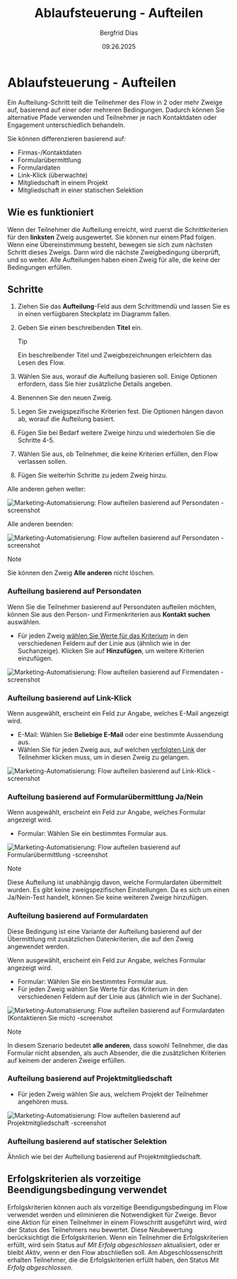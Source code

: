 ﻿---
uid: help-de-flow-split
title: Ablaufsteuerung - Aufteilen
description: Ablaufsteuerung - Aufteilen
keywords: Marketing, Flow, Ablaufsteuerung, Aufteilen, Zweig, Pfad, differenzierenm, alle anderen
author: Bergfrid Dias
date: 09.26.2025
version: 10.5
content_type: howto
category: marketing
topic: flows
license: marketingpremium
audience: person
audience_tooltip: SuperOffice Marketing
language: de
---

# Ablaufsteuerung - Aufteilen

Ein Aufteilung-Schritt teilt die Teilnehmer des Flow in 2 oder mehr Zweige auf, basierend auf einer oder mehreren Bedingungen. Dadurch können Sie alternative Pfade verwenden und Teilnehmer je nach Kontaktdaten oder Engagement unterschiedlich behandeln.

Sie können differenzieren basierend auf:

* Firmas-/Kontaktdaten
* Formularübermittlung
* Formulardaten
* Link-Klick (überwachte)
* Mitgliedschaft in einem Projekt
* Mitgliedschaft in einer statischen Selektion

## Wie es funktioniert

Wenn der Teilnehmer die Aufteilung erreicht, wird zuerst die Schrittkriterien für den **linksten** Zweig ausgewertet. Sie können nur einem Pfad folgen. Wenn eine Übereinstimmung besteht, bewegen sie sich zum nächsten Schritt dieses Zweigs. Dann wird die nächste Zweigbedingung überprüft, und so weiter. Alle Aufteilungen haben einen Zweig für alle, die keine der Bedingungen erfüllen.

## Schritte

1. Ziehen Sie das **Aufteilung**-Feld aus dem Schrittmendü und lassen Sie es in einen verfügbaren Steckplatz im Diagramm fallen.
2. Geben Sie einen beschreibenden **Titel** ein.

    > [!TIP]
    > Ein beschreibender Titel und Zweigbezeichnungen erleichtern das Lesen des Flow.

3. Wählen Sie aus, worauf die Aufteilung basieren soll. Einige Optionen erfordern, dass Sie hier zusätzliche Details angeben.
4. Benennen Sie den neuen Zweig.
5. Legen Sie zweigspezifische Kriterien fest. Die Optionen hängen davon ab, worauf die Aufteilung basiert.
6. Fügen Sie bei Bedarf weitere Zweige hinzu und wiederholen Sie die Schritte 4-5.
7. Wählen Sie aus, ob Teilnehmer, die keine Kriterien erfüllen, den Flow verlassen sollen.
8. Fügen Sie weiterhin Schritte zu jedem Zweig hinzu.

Alle anderen gehen weiter:

![Marketing-Automatisierung: Flow aufteilen basierend auf Persondaten -screenshot][img1]

Alle anderen beenden:

![Marketing-Automatisierung: Flow aufteilen basierend auf Persondaten -screenshot][img2]

> [!NOTE]
> Sie können den Zweig **Alle anderen** nicht löschen.

### Aufteilung basierend auf Persondaten

Wenn Sie die Teilnehmer basierend auf Persondaten aufteilen möchten, können Sie aus den Person- und Firmenkriterien aus **Kontakt suchen** auswählen.

* Für jeden Zweig [wählen Sie Werte für das Kriterium][11] in den verschiedenen Feldern auf der Linie aus (ähnlich wie in der Suchanzeige). Klicken Sie auf **Hinzufügen**, um weitere Kriterien einzufügen.

![Marketing-Automatisierung: Flow aufteilen basierend auf Firmendaten -screenshot][img3]

### Aufteilung basierend auf Link-Klick

Wenn ausgewählt, erscheint ein Feld zur Angabe, welches E-Mail angezeigt wird.

* E-Mail: Wählen Sie **Beliebige E-Mail** oder eine bestimmte Aussendung aus.
* Wählen Sie für jeden Zweig aus, auf welchen [verfolgten Link][7] der Teilnehmer klicken muss, um in diesen Zweig zu gelangen.

![Marketing-Automatisierung: Flow aufteilen basierend auf Link-Klick -screenshot][img4]

### Aufteilung basierend auf Formularübermittlung Ja/Nein

Wenn ausgewählt, erscheint ein Feld zur Angabe, welches Formular angezeigt wird.

* Formular: Wählen Sie ein bestimmtes Formular aus.

![Marketing-Automatisierung: Flow aufteilen basierend auf Formularübermittlung -screenshot][img5]

> [!NOTE]
> Diese Aufteilung ist unabhängig davon, welche Formulardaten übermittelt wurden. Es gibt keine zweigspezifischen Einstellungen. Da es sich um einen Ja/Nein-Test handelt, können Sie keine weiteren Zweige hinzufügen.

### Aufteilung basierend auf Formulardaten

Diese Bedingung ist eine Variante der Aufteilung basierend auf der Übermittlung mit zusätzlichen Datenkriterien, die auf den Zweig angewendet werden.

Wenn ausgewählt, erscheint ein Feld zur Angabe, welches Formular angezeigt wird.

* Formular: Wählen Sie ein bestimmtes Formular aus.
* Für jeden Zweig wählen Sie Werte für das Kriterium in den verschiedenen Feldern auf der Linie aus (ähnlich wie in der Suchane).

![Marketing-Automatisierung: Flow aufteilen basierend auf Formulardaten (Kontaktieren Sie mich) -screenshot][img6]

> [!NOTE]
> In diesem Szenario bedeutet **alle anderen**, dass sowohl Teilnehmer, die das Formular nicht absenden, als auch Absender, die die zusätzlichen Kriterien auf keinem der anderen Zweige erfüllen.

### Aufteilung basierend auf Projektmitgliedschaft

* Für jeden Zweig wählen Sie aus, welchem Projekt der Teilnehmer angehören muss.

![Marketing-Automatisierung: Flow aufteilen basierend auf Projektmitgliedschaft -screenshot][img7]

### Aufteilung basierend auf statischer Selektion

Ähnlich wie bei der Aufteilung basierend auf Projektmitgliedschaft.

## Erfolgskriterien als vorzeitige Beendigungsbedingung verwendet

Erfolgskriterien können auch als vorzeitige Beendigungsbedingung im Flow verwendet werden und eliminieren die Notwendigkeit für Zweige. Bevor eine Aktion für einen Teilnehmer in einem Flowschritt ausgeführt wird, wird der Status des Teilnehmers neu bewertet. Diese Neubewertung berücksichtigt die Erfolgskriterien. Wenn ein Teilnehmer die Erfolgskriterien erfüllt, wird sein Status auf *Mit Erfolg abgeschlossen* aktualisiert, oder er bleibt *Aktiv*, wenn er den Flow abschließen soll. Am Abgeschlossenschritt erhalten Teilnehmer, die die Erfolgskriterien erfüllt haben, den Status *Mit Erfolg abgeschlossen*.

<!-- Referenced links -->
[7]: ../../tracked-links/learn/index.md
[11]: ../../../search-options/learn/search-criteria.md

<!-- Referenced images -->
[img1]: ../../../../media/loc/en/marketing/split-flow-contact-data-no-exit.png
[img2]: ../../../../media/loc/en/marketing/split-flow-contact-data-yes-exit.png
[img3]: ../../../../media/loc/en/marketing/split-flow-company-data-dropdown.png
[img4]: ../../../../media/loc/en/marketing/split-flow-link-clicked.png
[img5]: ../../../../media/loc/en/marketing/split-flow-form-submitted.png
[img6]: ../../../../media/loc/en/marketing/split-flow-form-data-contact-me.png
[img7]: ../../../../media/loc/en/marketing/split-flow-project-member.png

